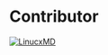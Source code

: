 # Contributor
[![LinucxMD](https://github.com/NeofetchNpc.png?size=100)](https://github.com/NeofetchNpc)
